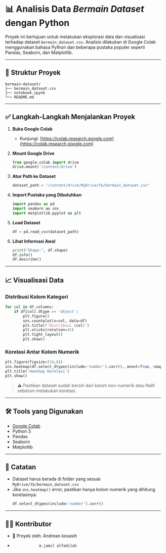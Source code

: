 
# 📊 Analisis Data _Bermain Dataset_ dengan Python

Proyek ini bertujuan untuk melakukan eksplorasi data dan visualisasi terhadap dataset `bermain_dataset.csv`. Analisis dilakukan di Google Colab menggunakan bahasa Python dan beberapa pustaka populer seperti Pandas, Seaborn, dan Matplotlib.

---

## 📁 Struktur Proyek

```
bermain-dataset/
├── bermain_dataset.csv
├── notebook.ipynb
└── README.md
```

---

## ✅ Langkah-Langkah Menjalankan Proyek

1. **Buka Google Colab**
   - Kunjungi: [https://colab.research.google.com](https://colab.research.google.com)

2. **Mount Google Drive**
   ```python
   from google.colab import drive
   drive.mount('/content/drive')
   ```

3. **Atur Path ke Dataset**
   ```python
   dataset_path = "/content/drive/MyDrive/tb/bermain_dataset.csv"
   ```

4. **Import Pustaka yang Dibutuhkan**
   ```python
   import pandas as pd
   import seaborn as sns
   import matplotlib.pyplot as plt
   ```

5. **Load Dataset**
   ```python
   df = pd.read_csv(dataset_path)
   ```

6. **Lihat Informasi Awal**
   ```python
   print("Shape:", df.shape)
   df.info()
   df.describe()
   ```

---

## 📈 Visualisasi Data

### Distribusi Kolom Kategori
```python
for col in df.columns:
    if df[col].dtype == 'object':
        plt.figure()
        sns.countplot(x=col, data=df)
        plt.title(f'Distribusi {col}')
        plt.xticks(rotation=45)
        plt.tight_layout()
        plt.show()
```

### Korelasi Antar Kolom Numerik
```python
plt.figure(figsize=(10,8))
sns.heatmap(df.select_dtypes(include='number').corr(), annot=True, cmap='coolwarm', fmt=".2f")
plt.title('Heatmap Korelasi')
plt.show()
```

> ⚠️ Pastikan dataset sudah bersih dari kolom non-numerik atau NaN sebelum melakukan korelasi.

---

## 🛠 Tools yang Digunakan

- [Google Colab](https://colab.research.google.com)
- Python 3
- Pandas
- Seaborn
- Matplotlib

---

## 📌 Catatan

- Dataset harus berada di folder yang sesuai: `MyDrive/tb/bermain_dataset.csv`
- Jika `sns.heatmap()` error, pastikan hanya kolom numerik yang dihitung korelasinya:
  ```python
  df.select_dtypes(include='number').corr()
  ```

---

## 🧑‍💻 Kontributor

- 📍 Proyek oleh: Andrean kosasih
-                 m.jamil alfadilah
